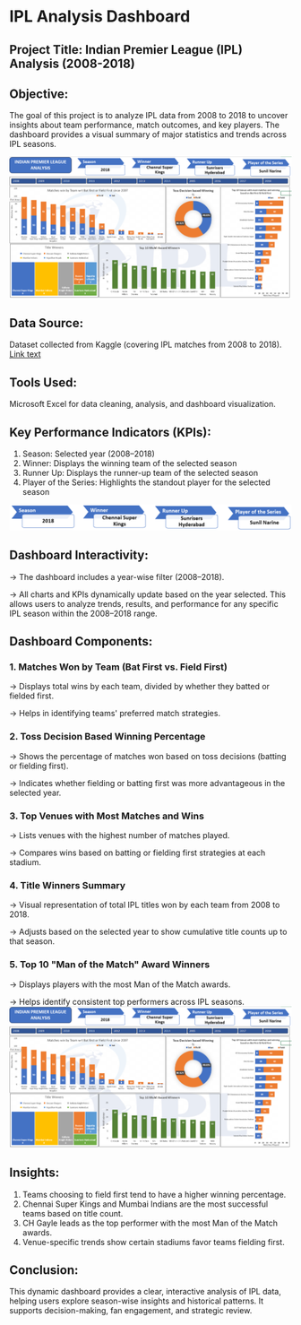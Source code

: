 # IPL Analysis Dashboard
## Project Title: Indian Premier League (IPL) Analysis (2008-2018)
## Objective:
The goal of this project is to analyze IPL data from 2008 to 2018 to uncover insights about team performance, match outcomes, and key players. 
The dashboard provides a visual summary of major statistics and trends across IPL seasons.

![Alt text](Dashboard.png)

## Data Source:
Dataset collected from Kaggle (covering IPL matches from 2008 to 2018).
[Link text](https://www.kaggle.com/datasets/amberjain811/ipl-dataset-20082018)

## Tools Used: 
Microsoft Excel for data cleaning, analysis, and dashboard visualization.

## Key Performance Indicators (KPIs):
1. Season: Selected year (2008–2018)
2. Winner: Displays the winning team of the selected season
3. Runner Up: Displays the runner-up team of the selected season
4. Player of the Series: Highlights the standout player for the selected season
   
![Alt text](KPI.png)

## Dashboard Interactivity:
→ The dashboard includes a year-wise filter (2008–2018).

→ All charts and KPIs dynamically update based on the year selected. This allows users to analyze trends, results, and performance for any specific IPL season within the 2008–2018 range.

## Dashboard Components:
### 1. Matches Won by Team (Bat First vs. Field First)
→ Displays total wins by each team, divided by whether they batted or fielded first.

→ Helps in identifying teams' preferred match strategies.
### 2. Toss Decision Based Winning Percentage
→ Shows the percentage of matches won based on toss decisions (batting or fielding first).

→ Indicates whether fielding or batting first was more advantageous in the selected year.
### 3. Top Venues with Most Matches and Wins
→ Lists venues with the highest number of matches played.

→ Compares wins based on batting or fielding first strategies at each stadium.
### 4. Title Winners Summary
→ Visual representation of total IPL titles won by each team from 2008 to 2018.

→ Adjusts based on the selected year to show cumulative title counts up to that season.
### 5. Top 10 "Man of the Match" Award Winners
→ Displays players with the most Man of the Match awards.

→ Helps identify consistent top performers across IPL seasons.
![Alt text](Dashboard.png)
## Insights:
1. Teams choosing to field first tend to have a higher winning percentage.
2. Chennai Super Kings and Mumbai Indians are the most successful teams based on title count.
3. CH Gayle leads as the top performer with the most Man of the Match awards.
4. Venue-specific trends show certain stadiums favor teams fielding first.
## Conclusion:
This dynamic dashboard provides a clear, interactive analysis of IPL data, helping users explore season-wise insights and historical patterns. It supports decision-making, fan engagement, and strategic review.
